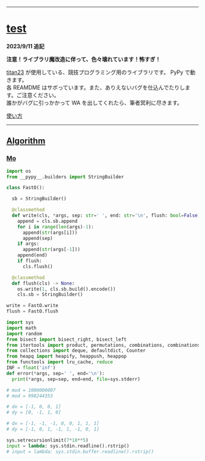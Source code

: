 _____

# [test](https://github.com/titanium-22/test)

**2023/9/11 追記**

**注意！ライブラリ魔改造に伴って、色々壊れています！怖すぎ！**

[titan23](https://atcoder.jp/users/titan23) が使用している、競技プログラミング用のライブラリです。 PyPy で動きます。  
各 REAMDME はサボっています。また、ありえないバグを仕込んでたりします。ご注意ください。  
誰かがバグに引っかかって WA を出してくれたら、筆者冥利に尽きます。  

[使い方](HowToUse.**md**)

_____

## [Algorithm](Algorithm/Algorithm.md)

### [Mo](Algorithm/Mo/Mo.md)

```python
import os
from __pypy__.builders import StringBuilder

class FastO():

  sb = StringBuilder()

  @classmethod
  def write(cls, *args, sep: str=' ', end: str='\n', flush: bool=False) -> None:
    append = cls.sb.append
    for i in range(len(args)-1):
      append(str(args[i]))
      append(sep)
    if args:
      append(str(args[-1]))
    append(end)
    if flush:
      cls.flush()

  @classmethod
  def flush(cls) -> None:
    os.write(1, cls.sb.build().encode())
    cls.sb = StringBuilder()

write = FastO.write
flush = FastO.flush

import sys
import math
import random
from bisect import bisect_right, bisect_left
from itertools import product, permutations, combinations, combinations_with_replacement 
from collections import deque, defaultdict, Counter
from heapq import heapify, heappush, heappop
from functools import lru_cache, reduce
INF = float('inf')
def error(*args, sep=' ', end='\n'):
  print(*args, sep=sep, end=end, file=sys.stderr)

# mod = 1000000007
# mod = 998244353

# dx = [-1, 0, 0, 1]
# dy = [0, -1, 1, 0]

# dx = [-1, -1, -1, 0, 0, 1, 1, 1]
# dy = [-1, 0, 1, -1, 1, -1, 0, 1]

sys.setrecursionlimit(7*10**5)
input = lambda: sys.stdin.readline().rstrip()
# input = lambda: sys.stdin.buffer.readline().rstrip()
```

